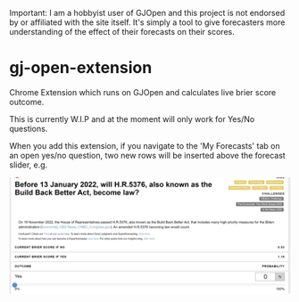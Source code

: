 Important: I am a hobbyist user of GJOpen and this project is not endorsed by or affiliated with the site itself. It's simply a tool to give forecasters more understanding of the effect of their forecasts on their scores.

# gj-open-extension
Chrome Extension which runs on GJOpen and calculates live brier score outcome.

This is currently W.I.P and at the moment will only work for Yes/No questions.

When you add this extension, if you navigate to the 'My Forecasts' tab on an open yes/no question, two new rows will be inserted above the forecast slider, e.g.

![Screenshot](example.png)
